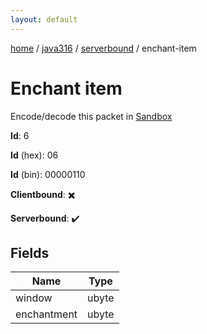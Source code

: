 ```yaml
---
layout: default
---
```


[home](/)  /  [java316](/protocol/java316)  /  [serverbound](/protocol/java316/serverbound)  /  enchant-item

# Enchant item

Encode/decode this packet in [Sandbox](../../../sandbox/java316#serverbound.enchant_item)

**Id**: 6

**Id** (hex): 06

**Id** (bin): 00000110

**Clientbound**: ✖️

**Serverbound**: ✔️

## Fields

Name | Type
---|---
window | ubyte
enchantment | ubyte
